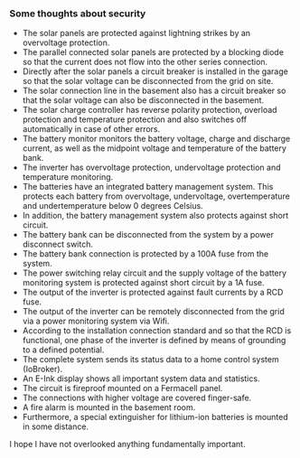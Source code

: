 
### Some thoughts about security

- The solar panels are protected against lightning strikes by an overvoltage protection.
- The parallel connected solar panels are protected by a blocking diode so that the current does not flow into the other series connection.
- Directly after the solar panels a circuit breaker is installed in the garage so that the solar voltage can be disconnected from the grid on site.
- The solar connection line in the basement also has a circuit breaker so that the solar voltage can also be disconnected in the basement.
- The solar charge controller has reverse polarity protection, overload protection and temperature protection and also switches off automatically in case of other errors.
- The battery monitor monitors the battery voltage, charge and discharge current, as well as the midpoint voltage and temperature of the battery bank.
- The inverter has overvoltage protection, undervoltage protection and temperature monitoring.
- The batteries have an integrated battery management system. This protects each battery from overvoltage, undervoltage, overtemperature and undertemperature below 0 degrees Celsius.
- In addition, the battery management system also protects against short circuit.
- The battery bank can be disconnected from the system by a power disconnect switch.
- The battery bank connection is protected by a 100A fuse from the system.
- The power switching relay circuit and the supply voltage of the battery monitoring system is protected against short circuit by a 1A fuse.
- The output of the inverter is protected against fault currents by a RCD fuse.
- The output of the inverter can be remotely disconnected from the grid via a power monitoring system via Wifi.
- According to the installation connection standard and so that the RCD is functional, one phase of the inverter is defined by means of grounding to a defined potential.
- The complete system sends its status data to a home control system (IoBroker).
- An E-Ink display shows all important system data and statistics.
- The circuit is fireproof mounted on a Fermacell panel.
- The connections with higher voltage are covered finger-safe.
- A fire alarm is mounted in the basement room.
- Furthermore, a special extinguisher for lithium-ion batteries is mounted in some distance.


I hope I have not overlooked anything fundamentally important.
